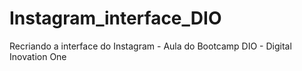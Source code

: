 # Instagram_interface_DIO
Recriando a interface do Instagram - Aula do Bootcamp DIO - Digital Inovation One
